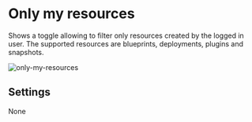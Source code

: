# Only my resources
Shows a toggle allowing to filter only resources created by the logged in user. The supported resources are blueprints, deployments, plugins and snapshots. 

![only-my-resources]( /images/ui/widgets/only_my_resources.png )


## Settings

None
